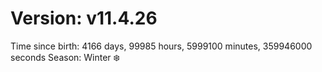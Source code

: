 # Version: v11.4.26
Time since birth: 4166 days, 99985 hours, 5999100 minutes, 359946000 seconds
Season: Winter ❄️
